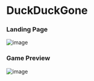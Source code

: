 # DuckDuckGone

### Landing Page
![image](https://user-images.githubusercontent.com/81289215/122697977-0e18c900-d264-11eb-8b23-e5a4d757531d.png)

### Game Preview
![image](https://user-images.githubusercontent.com/81289215/122698009-1b35b800-d264-11eb-823d-d2f0ae23dad3.png)
